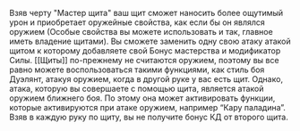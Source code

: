 Взяв черту "Мастер щита" ваш щит сможет наносить более ощутимый урон и приобретает оружейные свойства, как если бы он являлся оружием (Особые свойства вы можете использовать и так, главное иметь владение щитами). Вы сможете заменить одну свою атаку атакой щитом к которому добавляете свой Бонус мастерства и модификатор Силы. [[Щиты]] по-прежнему не считаются оружием, поэтому вы все равно можете воспользоваться такими функциями, как стиль боя Дуэлянт, атакуя оружием, когда в другой руке у вас есть щит. Однако, атака, которую вы совершаете с помощью щита, является атакой оружием ближнего боя. По этому она может активировать функции, которые активируются при атаке оружием, например “Кару паладина”. Взяв в каждую руку по щиту, вы не получите бонус КД от второго щита.